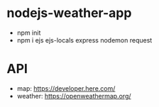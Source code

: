 # nodejs-weather-app
- npm init
- npm i ejs ejs-locals express nodemon request
# API
- map:    https://developer.here.com/
- weather: https://openweathermap.org/

